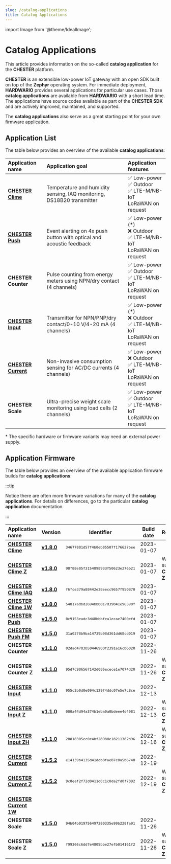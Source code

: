 ```yaml
---
slug: /catalog-applications
title: Catalog Applications
---
```

import Image from '@theme/IdealImage';

# Catalog Applications

This article provides information on the so-called **catalog application** for the **CHESTER** platform.

**CHESTER** is an extensible low-power IoT gateway with an open SDK built on top of the **Zephyr** operating system. For immediate deployment, **HARDWARIO** provides several applications for particular use cases. Those **catalog applications** are available from **HARDWARIO** with a short lead time. The applications have source codes available as part of the **CHESTER SDK** and are actively improved, maintained, and supported.

The **catalog applications** also serve as a great starting point for your own firmware application.

## Application List

The table below provides an overview of the available **catalog applications**:

| Application name                            | Application goal                                                      | Application features                                                       |
| :------------------------------------------ | :-------------------------------------------------------------------- | :------------------------------------------------------------------------- |
| [**CHESTER Clime**](./chester-clime.md)     | Temperature and humidity sensing, IAQ monitoring, DS18B20 transmitter | ✅ Low-power <br />✅ Outdoor<br />✅ LTE-M/NB-IoT<br />LoRaWAN on request    |
| [**CHESTER Push**](./chester-push.md)       | Event alerting on 4x push button with optical and acoustic feedback   | ✅ Low-power (*)<br />❌ Outdoor<br />✅ LTE-M/NB-IoT<br />LoRaWAN on request |
| **CHESTER Counter**                         | Pulse counting from energy meters using NPN/dry contact (4 channels)  | ✅ Low-power <br />✅ Outdoor<br />✅ LTE-M/NB-IoT<br />LoRaWAN on request    |
| [**CHESTER Input**](./chester-input.md)     | Transmitter for NPN/PNP/dry contact/0-10 V/4-20 mA (4 channels)       | ✅ Low-power (*)<br />❌ Outdoor<br />✅ LTE-M/NB-IoT<br />LoRaWAN on request |
| [**CHESTER Current**](./chester-current.md) | Non-invasive consumption sensing for AC/DC currents (4 channels)      | ✅ Low-power <br />❌ Outdoor<br />✅ LTE-M/NB-IoT<br />LoRaWAN on request    |
| **CHESTER Scale**                           | Ultra-precise weight scale monitoring using load cells (2 channels)   | ✅ Low-power <br />✅ Outdoor<br />✅ LTE-M/NB-IoT<br />LoRaWAN on request    |

\* The specific hardware or firmware variants may need an external power supply.

## Application Firmware

The table below provides an overview of the available application firmware builds for **catalog applications**:

:::tip

Notice there are often more firmware variations for many of the **catalog applications**. For details on differences, go to the particular **catalog application** documentation.

:::

| Application name                                                | Version                                                                               |                    Identifier                     | Build date | Remark                                 |
| :-------------------------------------------------------------- | :------------------------------------------------------------------------------------ | :-----------------------------------------------: | :--------: | :------------------------------------- |
| [**CHESTER Clime**](chester-clime.md#chester-clime)             | [**v1.8.0**](https://firmware.hardwario.com/chester/34677881d57f4b0eb85507f176627bee) | <small>`34677881d57f4b0eb85507f176627bee`</small> | 2023-01-07 |                                        |
| [**CHESTER Clime Z**](chester-clime.md#chester-clime-z)         | [**v1.8.0**](https://firmware.hardwario.com/chester/98f88e85f3154898933f50623e276b21) | <small>`98f88e85f3154898933f50623e276b21`</small> | 2023-01-07 | With support for **CHESTER-Z**         |
| [**CHESTER Clime IAQ**](chester-clime.md#chester-clime-iaq)     | [**v1.8.0**](https://firmware.hardwario.com/chester/f6fce379a88442e38eecc9657f950870) | <small>`f6fce379a88442e38eecc9657f950870`</small> | 2023-01-07 |                                        |
| [**CHESTER Clime 1W**](chester-clime.md#chester-clime-1w)       | [**v1.8.0**](https://firmware.hardwario.com/chester/54817adbd2694bb8817d39841e96590f) | <small>`54817adbd2694bb8817d39841e96590f`</small> | 2023-01-07 |                                        |
| [**CHESTER Push**](chester-push.md#hardware-description)        | [**v1.5.0**](https://firmware.hardwario.com/chester/0c9153eadc3d48bbbfea1ecae7460efd) | <small>`0c9153eadc3d48bbbfea1ecae7460efd`</small> | 2023-01-07 |                                        |
| [**CHESTER Push FM**](chester-push.md#hardware-description)     | [**v1.5.0**](https://firmware.hardwario.com/chester/31a0278b9ba14739b98d361dd68cd019) | <small>`31a0278b9ba14739b98d361dd68cd019`</small> | 2023-01-07 |                                        |
| **CHESTER Counter**                                             | [**v1.1.0**](https://firmware.hardwario.com/chester/02dad4783b58446988f2391a16cb6820) | <small>`02dad4783b58446988f2391a16cb6820`</small> | 2022-11-26 |                                        |
| **CHESTER Counter Z**                                           | [**v1.1.0**](https://firmware.hardwario.com/chester/95d7c986567142d086ecece1e7074d20) | <small>`95d7c986567142d086ecece1e7074d20`</small> | 2022-11-26 | With support for **CHESTER-Z**         |
| [**CHESTER Input**](chester-input.md#chester-input-1)           | [**v1.1.0**](https://firmware.hardwario.com/chester/955c3b0d0e094c129f4ddc07e5e7c8ce) | <small>`955c3b0d0e094c129f4ddc07e5e7c8ce`</small> | 2022-12-13 |                                        |
| [**CHESTER Input Z**](chester-input.md#chester-input-z)         | [**v1.1.0**](https://firmware.hardwario.com/chester/000a44d94a374b1eba0a0bdeee4d4981) | <small>`000a44d94a374b1eba0a0bdeee4d4981`</small> | 2022-12-13 | With support for **CHESTER-Z**         |
| [**CHESTER Input ZH**](chester-input.md#chester-input-zh)       | [**v1.1.0**](https://firmware.hardwario.com/chester/20818305ec0c4bf28988e18211382d96) | <small>`20818305ec0c4bf28988e18211382d96`</small> | 2022-12-16 | With support for **CHESTER-Z**, **S2** |
| [**CHESTER Current**](chester-current.md#chester-current-1)     | [**v1.5.2**](https://firmware.hardwario.com/chester/e14139b4135d41ddb8fae87c8a5b6748) | <small>`e14139b4135d41ddb8fae87c8a5b6748`</small> | 2022-12-19 |                                        |
| [**CHESTER Current Z**](chester-current.md#chester-current-z)   | [**v1.5.2**](https://firmware.hardwario.com/chester/9c8eaf2f72d0411d8c1c0da2fd0f7892) | <small>`9c8eaf2f72d0411d8c1c0da2fd0f7892`</small> | 2022-12-19 | With support for **CHESTER-Z**         |
| [**CHESTER Current 1W**](chester-current.md#chester-current-1w) |                                                                                       |                  <small></small>                  |            |                                        |
| **CHESTER Scale**                                               | [**v1.5.0**](https://firmware.hardwario.com/chester/94b04b019756497280335e99b228fa91) | <small>`94b04b019756497280335e99b228fa91`</small> | 2022-11-26 |                                        |
| **CHESTER Scale Z**                                             | [**v1.5.0**](https://firmware.hardwario.com/chester/f99366c6dd7e4805bbe27efb014161f2) | <small>`f99366c6dd7e4805bbe27efb014161f2`</small> | 2022-11-26 | With support for **CHESTER-Z**         |
